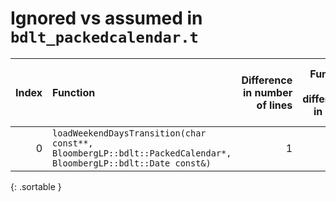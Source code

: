 # Ignored vs assumed in `bdlt_packedcalendar.t`

<script src="../sorttable.js"></script>
|   Index | Function                                                                                                      |   Difference in number of lines |   Function size difference in bytes | Disassembly                                                             |   Number of lines in assumed build | Number of bytes in assumed build   |   Number of lines in ignored build | Number of bytes in ignored build   |
|--------:|:--------------------------------------------------------------------------------------------------------------|--------------------------------:|------------------------------------:|:------------------------------------------------------------------------|-----------------------------------:|:-----------------------------------|-----------------------------------:|:-----------------------------------|
|       0 | `loadWeekendDaysTransition(char const**, BloombergLP::bdlt::PackedCalendar*, BloombergLP::bdlt::Date const&)` |                               1 |                                   0 | [Assumed](0.assume.s.txt), [Ignored](0.none.s.txt), [Diff](0.diff.html) |                                256 | 4,215,104                          |                                256 | 4,215,104                          |
{: .sortable }
